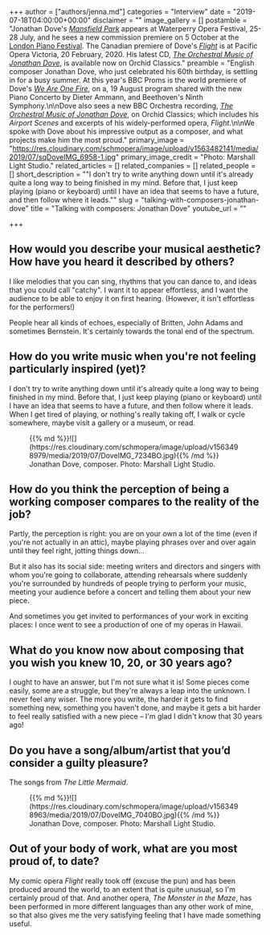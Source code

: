 +++
author = ["authors/jenna.md"]
categories = "Interview"
date = "2019-07-18T04:00:00+00:00"
disclaimer = ""
image_gallery = []
postamble = "Jonathan Dove's [_Mansfield Park_](http://www.waterperryoperafestival.co.uk/mansfieldpark.html) appears at Waterperry Opera Festival, 25-28 July, and he sees a new commission premiere on 5 October at the [London Piano Festival](https://www.kingsplace.co.uk/whats-on/classical/two-piano-marathon-with-katya-apekisheva-charles-owen-christian-ihle-hadland-ingrid-fliter-susan-tomes-tim-horton/). The Canadian premiere of Dove's [_Flight_](https://www.pov.bc.ca/season.html) is at Pacific Opera Victoria, 20 February, 2020. His latest CD, [_The Orchestral Music of Jonathan Dove_](http://www.orchidclassics.com/releases/orc100097-the-orchestral-music-of-jonathan-dove/), is available now on Orchid Classics."
preamble = "English composer Jonathan Dove, who just celebrated his 60th birthday, is settling in for a busy summer. At this year's BBC Proms is the world premiere of Dove's [_We Are One Fire_](https://www.bbc.co.uk/events/e4j6gw), on a, 19 August program shared with the new Piano Concerto by Dieter Ammann, and Beethoven's Ninth Symphony.\n\nDove also sees a new BBC Orchestra recording, [_The Orchestral Music of Jonathan Dove_](http://www.orchidclassics.com/releases/orc100097-the-orchestral-music-of-jonathan-dove/), on Orchid Classics;  which includes his _Airport Scenes_ and excerpts of his widely-performed opera, _Flight_.\n\nWe spoke with Dove about his impressive output as a composer, and what projects make him the most proud."
primary_image = "https://res.cloudinary.com/schmopera/image/upload/v1563482141/media/2019/07/sqDoveIMG_6958-1.jpg"
primary_image_credit = "Photo: Marshall Light Studio."
related_articles = []
related_companies = []
related_people = []
short_description = "\"I don't try to write anything down until it's already quite a long way to being finished in my mind. Before that, I just keep playing (piano or keyboard) until I have an idea that seems to have a future, and then follow where it leads.\""
slug = "talking-with-composers-jonathan-dove"
title = "Talking with composers: Jonathan Dove"
youtube_url = ""

+++
## How would you describe your musical aesthetic? How have you heard it described by others?

I like melodies that you can sing, rhythms that you can dance to, and ideas that you could call "catchy". I want it to appear effortless, and I want the audience to be able to enjoy it on first hearing. (However, it isn't effortless for the performers!)

People hear all kinds of echoes, especially of Britten, John Adams and sometimes Bernstein. It's certainly towards the tonal end of the spectrum.

## How do you write music when you're not feeling particularly inspired (yet)?

I don't try to write anything down until it's already quite a long way to being finished in my mind. Before that, I just keep playing (piano or keyboard) until I have an idea that seems to have a future, and then follow where it leads. When I get tired of playing, or nothing's really taking off, I walk or cycle somewhere, maybe visit a gallery or a museum, or read.

<figure data-type="image">{{% md %}}![](https://res.cloudinary.com/schmopera/image/upload/v1563498979/media/2019/07/DoveIMG_7234BO.jpg){{% /md %}}

<figcaption>Jonathan Dove, composer. Photo: Marshall Light Studio.</figcaption>

</figure>

## How do you think the perception of being a working composer compares to the reality of the job?

Partly, the perception is right: you are on your own a lot of the time (even if you're not actually in an attic), maybe playing phrases over and over again until they feel right, jotting things down...

But it also has its social side: meeting writers and directors and singers with whom you're going to collaborate, attending rehearsals where suddenly you're surrounded by hundreds of people trying to perform your music, meeting your audience before a concert and telling them about your new piece.

And sometimes you get invited to performances of your work in exciting places: I once went to see a production of one of my operas in Hawaii.

## What do you know now about composing that you wish you knew 10, 20, or 30 years ago?

I ought to have an answer, but I'm not sure what it is! Some pieces come easily, some are a struggle, but they're always a leap into the unknown. I never feel any wiser. The more you write, the harder it gets to find something new, something you haven't done, and maybe it gets a bit harder to feel really satisfied with a new piece – I'm glad I didn't know that 30 years ago!

## Do you have a song/album/artist that you’d consider a guilty pleasure?

The songs from _The Little Mermaid_.

<figure data-type="image">{{% md %}}![](https://res.cloudinary.com/schmopera/image/upload/v1563498963/media/2019/07/DoveIMG_7040BO.jpg){{% /md %}}

<figcaption>Jonathan Dove, composer. Photo: Marshall Light Studio.</figcaption>

</figure>

## Out of your body of work, what are you most proud of, to date?

My comic opera _Flight_ really took off (excuse the pun) and has been produced around the world, to an extent that is quite unusual, so I'm certainly proud of that. And another opera, _The Monster in the Maze_, has been performed in more different languages than any other work of mine, so that also gives me the very satisfying feeling that I have made something useful.